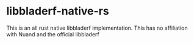 # libbladerf-native-rs

This is an all rust native libbladerf implementation. This has no affiliation with Nuand and the official libbladerf 
